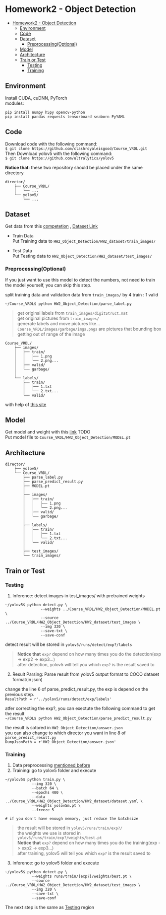 # Homework2 - Object Detection

- [Homework2 - Object Detection](#homework2---object-detection)
  - [Environment](#environment)
  - [Code](#code)
  - [Dataset](#dataset)
    - [Preprocessing(Optional)](#preprocessingoptional)
  - [Model](#model)
  - [Architecture](#architecture)
  - [Train or Test](#train-or-test)
    - [Testing](#testing)
    - [Training](#training)

## Environment
Install CUDA, cuDNN, PyTorch  
modules:
```python=
pip install numpy h5py opencv-python
pip install pandas requests tensorboard seaborn PyYAML

```
## Code
Download code with the following command:  
`$ git clone https://github.com/clashroyaleisgood/Course_VRDL.git`  
Then Download yolov5 with the following command:  
`$ git clone https://github.com/ultralytics/yolov5`

**Notice that**: these two repository should be placed under the same directory
```
director/
    ├── Course_VRDL/
    │   └── ...
    └── yolov5/
        └── ...
```

## Dataset
Get data from this [competetion](https://competitions.codalab.org/competitions/35888?secret_key=7e3231e6-358b-4f06-a528-0e3c8f9e328e)
, [Dataset Link](https://drive.google.com/drive/folders/1aRWnNvirWHXXXpPPfcWlHQuzGJdXagoc?usp=sharing)

- Train Data  
  Put Training data to `HW2_Object_Detection/HW2_dataset/train_images/`
  
- Test Data  
  Put Testing data to `HW2_Object_Detection/HW2_dataset/test_images/`

### Preprocessing(Optional)
If you just want to use this model to detect the numbers, not need to train the model yourself, you can skip this step.

split training data and validation data from `train_images/` by 4 train : 1 valid

`~/Course_VRDL$ python HW2_Object_Detection/parse_label.py`
> get original labels from `train_images/digitStruct.mat`  
> get original pictures from `train_images/`  
> generate labels and move pictures like...  
> `Course_VRDL/images/garbage/imgs.pngs` are pictures that bounding box getting out of range of the image
```
Course_VRDL/
    ├── images/
    │   ├── train/
    │   │   ├── 1.png
    │   │   └── 2.png...
    │   ├── valid/
    │   └── garbage/
    │
    └── labels/
        ├── train/
        │   ├── 1.txt
        │   └── 2.txt...
        └── valid/
```

with help of [this site](https://www.vitaarca.net/post/tech/access_svhn_data_in_python/)

## Model
Get model and weight with this [link]() TODO  
Put model file to `Course_VRDL/HW2_Object_Detection/MODEL.pt`

## Architecture
```
director/
    ├── yolov5/
    └── Course_VRDL/
        ├── parse_label.py
        ├── parse_predict_result.py
        ├── MODEL.pt
        │
        ├── images/
        │   ├── train/
        │   │   ├── 1.png
        │   │   └── 2.png...
        │   ├── valid/
        │   └── garbage/
        │
        ├── labels/
        │   ├── train/
        │   │   ├── 1.txt
        │   │   └── 2.txt...
        │   └── valid/
        │
        ├── test_images/
        └── train_images/
```

## Train or Test
### Testing
1. Inference: detect images in test_images/ with pretrained weights
```
~/yolov5$ python detect.py \
                --weights ../Course_VRDL/HW2_Object_Detection/MODEL.pt \
                --source ../Course_VRDL/HW2_Object_Detection/HW2_dataset/test_images \
                --img 320 \
                --save-txt \
                --save-conf
```
detect result will be stored in `yolov5/runs/detect/exp?/labels`
> **Notice that** `exp?` depend on how many times you do the detection(exp -> exp2 -> exp3...)  
> after detection, yolov5 will tell you which `exp?` is the result saved to

2. Result Parsing: Parse result from yolov5 output format to COCO dataset format(in json)

change the line 6 of parse_predict_result.py, the exp is depend on the previous step.  
`ResultPath = r'../yolov5/runs/detect/exp/labels'`

atfer correcting the exp?, you can exectute the following command to get the result  
`~/Course_VRDL$ python HW2_Object_Detection/parse_predict_result.py`

the result is sotored in `HW2_Object_Detection/answer.json`  
you can also change to which director you want in line 8 of `parse_predict_result.py`  
`DumpJsonPath = r'HW2_Object_Detection/answer.json'`

### Training
1. Data preprocessing [mentioned before](#preprocessingoptional)
2. Training: go to yolov5 folder and execute  
```
~/yolov5$ python train.py \
            --img 320 \
            --batch 64 \
            --epochs 400 \
            --data ../Course_VRDL/HW2_Object_Detection/HW2_dataset/dataset.yaml \
            --weights yolov5m.pt \
            --freeze 5

# if you don't have enough memory, just reduce the batchsize
```
> the result will be stored in `yolov5/runs/train/exp?/`  
> the weights we use is stored in `yolov5/runs/train/exp?/weights/best.pt`  
> **Notice that** `exp?` depend on how many times you do the training(exp -> exp2 -> exp3...)  
> after training, yolov5 will tell you which `exp?` is the result saved to
3. Inference: go to yolov5 folder and execute  
```
~/yolov5$ python detect.py \
            --weights runs/train/{exp?}/weights/best.pt \
            --source ../Course_VRDL/HW2_Object_Detection/HW2_dataset/test_images \
            --img 320 \
            --save-txt \
            --save-conf
```
The next step is the same as [Testing](#testing) region